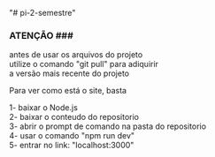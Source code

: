 "# pi-2-semestre" 

### ATENÇÃO ### <br>

antes de usar os arquivos do projeto <br>
utilize o comando "git pull" para adiquirir <br>
a versão mais recente do projeto <br>

Para ver como está o site, basta <br>

1- baixar o Node.js <br>
2- baixar o conteudo do repositorio <br>
3- abrir o prompt de comando na pasta do repositorio <br>
4- usar o comando "npm run dev" <br>
5- entrar no link: "localhost:3000" <br>

